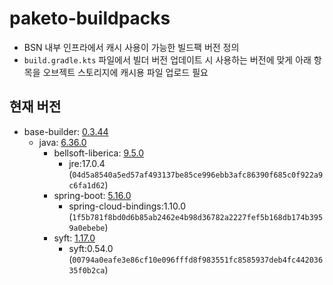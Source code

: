# paketo-buildpacks
- BSN 내부 인프라에서 캐시 사용이 가능한 빌드팩 버전 정의
- `build.gradle.kts` 파일에서 빌더 버전 업데이트 시 사용하는 버전에 맞게 아래 항목을 오브젝트 스토리지에 캐시용 파일 업로드 필요

## 현재 버전
- base-builder: [0.3.44](https://github.com/paketo-buildpacks/base-builder/blob/v0.3.44/builder.toml)
  - java: [6.36.0](https://github.com/paketo-buildpacks/java/blob/v6.36.0/buildpack.toml)
    - bellsoft-liberica: [9.5.0](https://github.com/paketo-buildpacks/bellsoft-liberica/blob/v9.5.0/buildpack.toml)
      - jre:17.0.4 (`04d5a8540a5ed57af493137be85ce996ebb3afc86390f685c0f922a9c6fa1d62`)
    - spring-boot: [5.16.0](https://github.com/paketo-buildpacks/spring-boot/blob/v5.16.0/buildpack.toml)
      - spring-cloud-bindings:1.10.0 (`1f5b781f8bd0d6b85ab2462e4b98d36782a2227fef5b168db174b3959a0ebebe`)
    - syft: [1.17.0](https://github.com/paketo-buildpacks/syft/blob/v1.17.0/buildpack.toml)
      - syft:0.54.0 (`00794a0eafe3e86cf10e096fffd8f983551fc8585937deb4fc44203635f0b2ca`)
